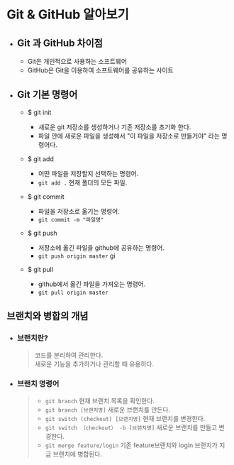 # Git & GitHub 알아보기

- ## Git 과 GitHub 차이점
  - Git은 개인적으로 사용하는 소프트웨어
  - GitHub은 Git을 이용하여 소프트웨어를 공유하는 사이트
- ## Git 기본 명령어

  - $ git init

    - 새로운 git 저장소를 생성하거나 기존 저장소를 초기화 한다.
    - 파일 안에 새로운 파일을 생성해서 "이 파일을 저장소로 만들거야" 라는 명령어다.

  - $ git add

    - 어떤 파일을 저장할지 선택하는 명령어.
    - `git add .` 현재 폴더의 모든 파일.

  - $ git commit

    - 파일을 저장소로 옮기는 명령어.
    - `git commit -m "파일명"`

  - $ git push

    - 저장소에 옮긴 파일을 github에 공유하는 명령어.
    - `git push origin master`
gi
  - $ git pull
    - github에서 옮긴 파일을 가져오는 명령어.
    - `git pull origin master`

## 브랜치와 병합의 개념

- ### 브랜치란?

  > 코드를 분리하여 관리한다.  
  > 새로운 기능을 추가하거나 관리할 때 유용하다.

- ### 브랜치 명령어
  > - `git branch` 현재 브랜치 목록을 확인한다.
  > - `git branch [브랜치명]` 새로운 브랜치를 만든다.
  > - `git switch (checkout) [브랜치명]` 현재 브랜치를 변경한다.
  > - `git switch （checkout） -b [브랜치명]` 새로운 브랜치를 만들고 변경한다.
  > - `git merge feature/login` 기존 feature브랜치와 login 브랜치가 지금 브랜치에 병합된다.
